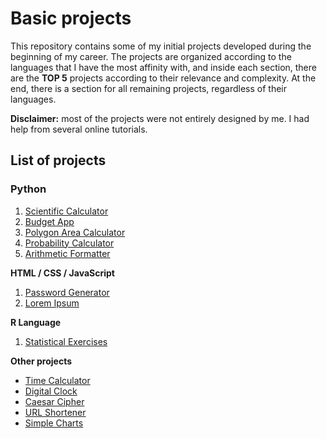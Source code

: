 # Basic projects

This repository contains some of my initial projects developed during the beginning of my career. The projects are organized according to the languages that I have the most affinity with, and inside each section, there are the **TOP 5** projects according to their relevance and complexity. At the end, there is a section for all remaining projects, regardless of their languages.

**Disclaimer:** most of the projects were not entirely designed by me. I had help from several online tutorials.

## List of projects

### Python
1. [Scientific Calculator](https://github.com/math-reis/basic-projects/tree/main/scientific-calculator)
2. [Budget App](https://github.com/math-reis/basic-projects/tree/main/budget-app)
3. [Polygon Area Calculator](https://github.com/math-reis/basic-projects/tree/main/polygon-area-calculator) 
4. [Probability Calculator](https://github.com/math-reis/basic-projects/tree/main/probability-calculator) 
5. [Arithmetic Formatter](https://github.com/math-reis/basic-projects/tree/main/arithmetic-formatter)

**HTML / CSS / JavaScript**
1. [Password Generator](https://github.com/math-reis/basic-projects/tree/main/password-generator)
2. [Lorem Ipsum](https://github.com/math-reis/basic-projects/tree/main/lorem-ipsum)

**R Language**
1. [Statistical Exercises](https://github.com/math-reis/basic-projects/tree/main/statistical-exercises)

**Other projects**
* [Time Calculator](https://github.com/math-reis/basic-projects/tree/main/time-calculator)
* [Digital Clock](https://github.com/math-reis/basic-projects/tree/main/digital-clock)
* [Caesar Cipher](https://github.com/math-reis/basic-projects/tree/main/caesar-cipher)
* [URL Shortener](https://github.com/math-reis/basic-projects/tree/main/URL-shortener)
* [Simple Charts](https://github.com/math-reis/basic-projects/tree/main/simple-charts)
